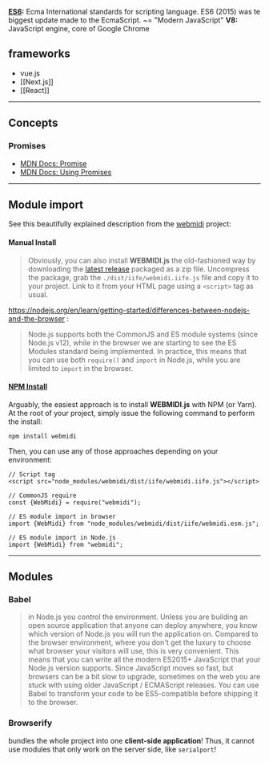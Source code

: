 **[ES6](https://nodejs.org/en/learn/getting-started/ecmascript-2015-es6-and-beyond):** Ecma International standards for scripting language. ES6 (2015) was te biggest update made to the EcmaScript. ~= "Modern JavaScript"
**V8:** JavaScript engine, core of Google Chrome
 
## frameworks

- vue.js
- [[Next.js]]
- [[React]]

-------------------------------------------------

## Concepts

### Promises
- [MDN Docs: Promise](https://developer.mozilla.org/en-US/docs/Web/JavaScript/Reference/Global_Objects/Promise)
- [MDN Docs: Using Promises](https://developer.mozilla.org/en-US/docs/Web/JavaScript/Guide/Using_promises)

-------------------------------------------------
## Module import

See this beautifully explained description from the [webmidi](https://github.com/djipco/webmidi) project:
#### Manual Install
	
> Obviously, you can also install **WEBMIDI.js** the old-fashioned way by downloading the [latest release](https://github.com/djipco/webmidi/releases) packaged as a zip file. Uncompress the package, grab the `./dist/iife/webmidi.iife.js` file and copy it to your project. Link to it from your HTML page using a `<script>` tag as usual.

https://nodejs.org/en/learn/getting-started/differences-between-nodejs-and-the-browser : 
> Node.js supports both the CommonJS and ES module systems (since Node.js v12), while in the browser we are starting to see the ES Modules standard being implemented. In practice, this means that you can use both `require()` and `import` in Node.js, while you are limited to `import` in the browser.

#### [NPM Install](https://github.com/djipco/webmidi/tree/develop#npm-install)

Arguably, the easiest approach is to install **WEBMIDI.js** with NPM (or Yarn). At the root of your project, simply issue the following command to perform the install:

```
npm install webmidi
```

Then, you can use any of those approaches depending on your environment:

```
// Script tag
<script src="node_modules/webmidi/dist/iife/webmidi.iife.js"></script>

// CommonJS require
const {WebMidi} = require("webmidi");

// ES module import in browser
import {WebMidi} from "node_modules/webmidi/dist/iife/webmidi.esm.js";

// ES module import in Node.js
import {WebMidi} from "webmidi";
```

------------------------------------------------------
## Modules

### Babel

> in Node.js you control the environment. Unless you are building an open source application that anyone can deploy anywhere, you know which version of Node.js you will run the application on. Compared to the browser environment, where you don't get the luxury to choose what browser your visitors will use, this is very convenient. This means that you can write all the modern ES2015+ JavaScript that your Node.js version supports. Since JavaScript moves so fast, but browsers can be a bit slow to upgrade, sometimes on the web you are stuck with using older JavaScript / ECMAScript releases. You can use Babel to transform your code to be ES5-compatible before shipping it to the browser.

### Browserify

bundles the whole project into one **client-side application**! Thus, it cannot use modules that only work on the server side, like `serialport`!